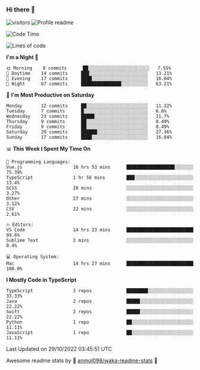 ### Hi there 👋  
![visitors](https://visitor-badge.laobi.icu/badge?page_id=leverglowh) ![Profile readme](https://github.com/leverglowh/leverglowh/workflows/Profile%20readme/badge.svg?branch=master)

<!--START_SECTION:waka-->
![Code Time](http://img.shields.io/badge/Code%20Time-1%2C421%20hrs%203%20mins-blue)

![Lines of code](https://img.shields.io/badge/From%20Hello%20World%20I%27ve%20Written-18%20Thousand%20lines%20of%20code-blue)

**I'm a Night 🦉** 

```text
🌞 Morning    8 commits      ██░░░░░░░░░░░░░░░░░░░░░░░   7.55% 
🌆 Daytime    14 commits     ███░░░░░░░░░░░░░░░░░░░░░░   13.21% 
🌃 Evening    17 commits     ████░░░░░░░░░░░░░░░░░░░░░   16.04% 
🌙 Night      67 commits     ███████████████░░░░░░░░░░   63.21%

```
📅 **I'm Most Productive on Saturday** 

```text
Monday       12 commits     ██░░░░░░░░░░░░░░░░░░░░░░░   11.32% 
Tuesday      7 commits      █░░░░░░░░░░░░░░░░░░░░░░░░   6.6% 
Wednesday    23 commits     █████░░░░░░░░░░░░░░░░░░░░   21.7% 
Thursday     9 commits      ██░░░░░░░░░░░░░░░░░░░░░░░   8.49% 
Friday       9 commits      ██░░░░░░░░░░░░░░░░░░░░░░░   8.49% 
Saturday     29 commits     ██████░░░░░░░░░░░░░░░░░░░   27.36% 
Sunday       17 commits     ████░░░░░░░░░░░░░░░░░░░░░   16.04%

```


📊 **This Week I Spent My Time On** 

```text
💬 Programming Languages: 
Vue.js                   10 hrs 53 mins      ██████████████████░░░░░░░   75.39% 
TypeScript               1 hr 56 mins        ███░░░░░░░░░░░░░░░░░░░░░░   13.4% 
SCSS                     28 mins             ░░░░░░░░░░░░░░░░░░░░░░░░░   3.27% 
Other                    27 mins             ░░░░░░░░░░░░░░░░░░░░░░░░░   3.12% 
CSV                      22 mins             ░░░░░░░░░░░░░░░░░░░░░░░░░   2.61%

🔥 Editors: 
VS Code                  14 hrs 23 mins      █████████████████████████   99.6% 
Sublime Text             3 mins              ░░░░░░░░░░░░░░░░░░░░░░░░░   0.4%

💻 Operating System: 
Mac                      14 hrs 27 mins      █████████████████████████   100.0%

```

**I Mostly Code in TypeScript** 

```text
TypeScript               3 repos             ████████░░░░░░░░░░░░░░░░░   33.33% 
Java                     2 repos             █████░░░░░░░░░░░░░░░░░░░░   22.22% 
Swift                    2 repos             █████░░░░░░░░░░░░░░░░░░░░   22.22% 
Python                   1 repo              ██░░░░░░░░░░░░░░░░░░░░░░░   11.11% 
JavaScript               1 repo              ██░░░░░░░░░░░░░░░░░░░░░░░   11.11%

```



 Last Updated on 29/10/2022 03:45:51 UTC
<!--END_SECTION:waka-->


Awesome readme stats by :star2: [anmol098/waka-readme-stats](https://github.com/anmol098/waka-readme-stats) :star2:
